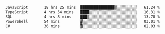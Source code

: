 <!--START_SECTION:waka-->

```txt
JavaScript       18 hrs 25 mins  ███████████████▒░░░░░░░░░   61.24 %
TypeScript       4 hrs 54 mins   ████░░░░░░░░░░░░░░░░░░░░░   16.31 %
SQL              4 hrs 8 mins    ███▒░░░░░░░░░░░░░░░░░░░░░   13.78 %
PowerShell       54 mins         ▓░░░░░░░░░░░░░░░░░░░░░░░░   03.01 %
C#               36 mins         ▓░░░░░░░░░░░░░░░░░░░░░░░░   02.03 %
```

<!--END_SECTION:waka-->
